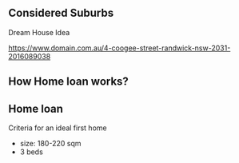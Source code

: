 Considered Suburbs
- 

Dream House Idea


https://www.domain.com.au/4-coogee-street-randwick-nsw-2031-2016089038

## How Home loan works?

## Home loan

Criteria for an ideal first home 
- size: 180-220 sqm
- 3 beds
